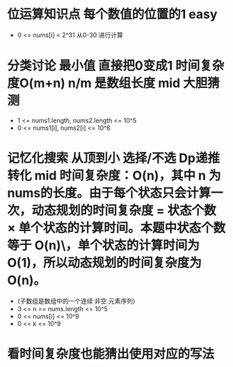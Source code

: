 # 位运算知识点 每个数值的位置的1  easy
- 0 <= nums[i] < 2^31 从0-30 进行计算

# 分类讨论 最小值 直接把0变成1  时间复杂度O(m+n) n/m 是数组长度 mid 大胆猜测
- 1 <= nums1.length, nums2.length <= 10^5
- 0 <= nums1[i], nums2[i] <= 10^6

# 记忆化搜索 从顶到小 选择/不选 Dp递推转化 mid 时间复杂度：O(n)，其中 n 为 nums的长度。由于每个状态只会计算一次，动态规划的时间复杂度 = 状态个数 × 单个状态的计算时间。本题中状态个数等于 O(n)\，单个状态的计算时间为 O(1)，所以动态规划的时间复杂度为 O(n)。
- (子数组是数组中的一个连续 非空 元素序列)
- 3 <= n == nums.length <= 10^5
- 0 <= nums[i] <= 10^9
- 0 <= k <= 10^9

# 看时间复杂度也能猜出使用对应的写法